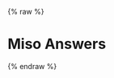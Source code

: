 ---
---

{% raw %}
<h1 class="hero-title">Miso Answers</h1>
<div id="miso-ask-combo" class="miso-ask-combo"></div>
<script>
const misocmd = window.misocmd || (window.misocmd = []);
misocmd.push(async () => {
  MisoClient.plugins.use('std:debug', {
    preserveLog: true,
    logDownloadButtonText: 'Logs',
    logFilename: ({ timestamp }) => `demo-miso-log.${timestamp}.jsonl`,
  });
  const client = new MisoClient({
    apiKey: '...',
    apiHost: 'http://localhost:9901/api',
  });
  const start = Date.now();
  const workflow = client.ui.ask;
  workflow.useLayouts({
    answer: { onDebug: true },
  });
  await Promise.all([
    MisoClient.logs.showDownloadButton(),
    client.ui.ready,
  ]);
  const { templates, wireFollowUps, wireRelatedResources } = MisoClient.ui.defaults.ask;
  const rootElement = document.querySelector('#miso-ask-combo');
  rootElement.innerHTML = templates.root();
  wireFollowUps(client, rootElement.querySelector(`.miso-ask-combo__follow-ups`));
  wireRelatedResources(client, rootElement.querySelector(`.miso-ask-combo__related-resources`));
  workflow.autoQuery();
});
</script>
{% endraw %}
